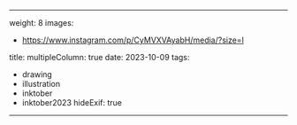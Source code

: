 
---
weight: 8
images:
- https://www.instagram.com/p/CyMVXVAyabH/media/?size=l

title:
multipleColumn: true
date: 2023-10-09
tags:
- drawing
- illustration
- inktober
- inktober2023
hideExif: true
---

